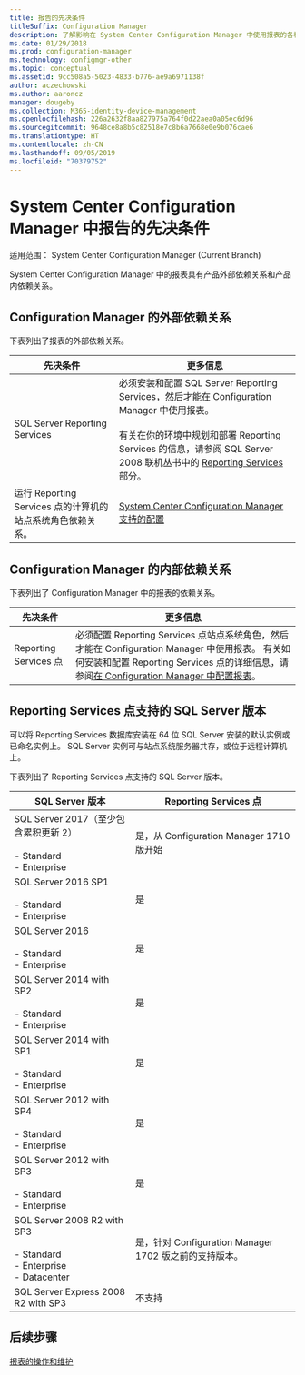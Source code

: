 ```yaml
---
title: 报告的先决条件
titleSuffix: Configuration Manager
description: 了解影响在 System Center Configuration Manager 中使用报表的各种依赖关系。
ms.date: 01/29/2018
ms.prod: configuration-manager
ms.technology: configmgr-other
ms.topic: conceptual
ms.assetid: 9cc508a5-5023-4833-b776-ae9a6971138f
author: aczechowski
ms.author: aaroncz
manager: dougeby
ms.collection: M365-identity-device-management
ms.openlocfilehash: 226a2632f8aa827975a764f0d22aea0a05ec6d96
ms.sourcegitcommit: 9648ce8a8b5c82518e7c8b6a7668e0e9b076cae6
ms.translationtype: HT
ms.contentlocale: zh-CN
ms.lasthandoff: 09/05/2019
ms.locfileid: "70379752"
---
```

# <a name="prerequisites-for-reporting-in-system-center-configuration-manager"></a>System Center Configuration Manager 中报告的先决条件

适用范围：  System Center Configuration Manager (Current Branch)

System Center Configuration Manager 中的报表具有产品外部依赖关系和产品内依赖关系。  

## <a name="dependencies-external-to-configuration-manager"></a>Configuration Manager 的外部依赖关系  
 下表列出了报表的外部依赖关系。  

|先决条件|更多信息|  
|------------------|----------------------|  
|SQL Server Reporting Services|必须安装和配置 SQL Server Reporting Services，然后才能在 Configuration Manager 中使用报表。<br /><br /> 有关在你的环境中规划和部署 Reporting Services 的信息，请参阅 SQL Server 2008 联机丛书中的 [Reporting Services](https://go.microsoft.com/fwlink/p/?LinkId=212032) 部分。|  
|运行 Reporting Services 点的计算机的站点系统角色依赖关系。|[System Center Configuration Manager 支持的配置](../../../core/plan-design/configs/supported-configurations.md)|  

## <a name="dependencies-internal-to-configuration-manager"></a>Configuration Manager 的内部依赖关系  
 下表列出了 Configuration Manager 中的报表的依赖关系。  

|先决条件|更多信息|  
|------------------|----------------------|  
|Reporting Services 点|必须配置 Reporting Services 点站点系统角色，然后才能在 Configuration Manager 中使用报表。 有关如何安装和配置 Reporting Services 点的详细信息，请参阅[在 Configuration Manager 中配置报表](../../../core/servers/manage/configuring-reporting.md)。|  

## <a name="supported-sql-server-versions-for-the-reporting-services-point"></a>Reporting Services 点支持的 SQL Server 版本  
 可以将 Reporting Services 数据库安装在 64 位 SQL Server 安装的默认实例或已命名实例上。 SQL Server 实例可与站点系统服务器共存，或位于远程计算机上。  

 下表列出了 Reporting Services 点支持的 SQL Server 版本。  

|SQL Server 版本|Reporting Services 点|  
|------------------------|------------------------------|
|SQL Server 2017（至少包含累积更新 2）<br /><br /> -   Standard<br />-   Enterprise|是，从 Configuration Manager 1710 版开始|  
|SQL Server 2016 SP1<br /><br /> -   Standard<br />-   Enterprise|是| 
|SQL Server 2016<br /><br /> -   Standard<br />-   Enterprise|是|
|SQL Server 2014 with SP2<br /><br /> -   Standard<br />-   Enterprise|是|
|SQL Server 2014 with SP1<br /><br /> -   Standard<br />-   Enterprise|是|
|SQL Server 2012 with SP4 <br /><br /> -   Standard<br />-   Enterprise|是|  
|SQL Server 2012 with SP3 <br /><br /> -   Standard<br />-   Enterprise|是|  
|SQL Server 2008 R2 with SP3<br /><br /> -   Standard<br />-   Enterprise<br />-   Datacenter|是，针对 Configuration Manager 1702 版之前的支持版本。|  
|SQL Server Express 2008 R2 with SP3|不支持| 




## <a name="next-steps"></a>后续步骤
[报表的操作和维护](operations-and-maintenance-for-reporting.md)
